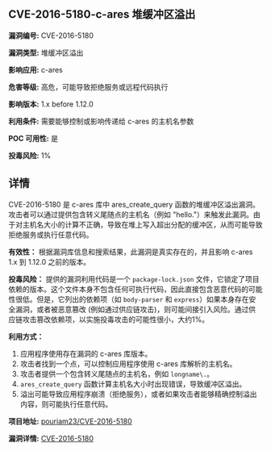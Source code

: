 ## CVE-2016-5180-c-ares 堆缓冲区溢出

**漏洞编号:** CVE-2016-5180

**漏洞类型:** 堆缓冲区溢出

**影响应用:** c-ares

**危害等级:** 高危，可能导致拒绝服务或远程代码执行

**影响版本:** 1.x before 1.12.0

**利用条件:** 需要能够控制或影响传递给 c-ares 的主机名参数

**POC 可用性:** 是

**投毒风险:** 1%

## 详情

CVE-2016-5180 是 c-ares 库中 ares_create_query 函数的堆缓冲区溢出漏洞。攻击者可以通过提供包含转义尾随点的主机名（例如 "hello\."）来触发此漏洞。由于对主机名大小的计算不正确，导致在堆上写入超出分配的缓冲区，从而可能导致拒绝服务或执行任意代码。

**有效性：**
根据漏洞库信息和搜索结果，此漏洞是真实存在的，并且影响 c-ares 1.x 到 1.12.0 之前的版本。

**投毒风险：**
提供的漏洞利用代码是一个 `package-lock.json` 文件，它锁定了项目依赖的版本。这个文件本身不包含任何可执行代码，因此直接包含恶意代码的可能性很低。但是，它列出的依赖项（如 `body-parser` 和 `express`）如果本身存在安全漏洞，或者被恶意篡改 (例如通过供应链攻击)，则可能间接引入风险。通过供应链攻击篡改依赖项，以实施投毒攻击的可能性很小，大约1%。

**利用方式：**
1.  应用程序使用存在漏洞的 c-ares 库版本。
2.  攻击者找到一个点，可以控制应用程序使用 c-ares 库解析的主机名。
3.  攻击者提供一个包含转义尾随点的主机名，例如 `longname\.`。
4.  `ares_create_query` 函数计算主机名大小时出现错误，导致缓冲区溢出。
5.  溢出可能导致应用程序崩溃（拒绝服务），或者如果攻击者能够精确控制溢出内容，则可能执行任意代码。

**项目地址:** [pouriam23/CVE-2016-5180](https://github.com/pouriam23/CVE-2016-5180)

**漏洞详情:** [CVE-2016-5180](https://nvd.nist.gov/vuln/detail/CVE-2016-5180)